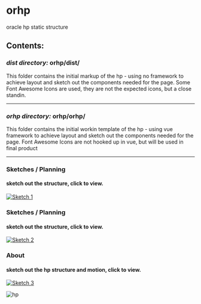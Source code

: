 # orhp
oracle hp static structure

## Contents:

### *dist directory:* orhp/dist/
This folder contains the initial markup of the hp - using no framework to achieve layout and sketch out the components needed for the page.
Some Font Awesome Icons are used, they are not the expected icons, but a close standin.

***

### *orhp directory:* orhp/orhp/
This folder contains the initial workin template of the hp - using vue framework to achieve layout and sketch out the components needed for the page.
Font Awesome Icons are not hooked up in vue, but will be used in final product

***
### Sketches / Planning  
#### sketch out the structure, click to view.
[![Sketch 1](http://img.youtube.com/vi/ZyMmU1uvoO0/0.jpg)](https://www.youtube.com/watch?v=ZyMmU1uvoO0 "sketch")

### Sketches / Planning  
#### sketch out the structure, click to view.
[![Sketch 2](http://img.youtube.com/vi/hiaLVfPkysQ/0.jpg)](https://www.youtube.com/watch?v=hiaLVfPkysQ "sketch2")

### About
#### sketch out the hp structure and motion, click to view.
[![Sketch 3](http://img.youtube.com/vi/M8F3h1mxxOc/0.jpg)](https://www.youtube.com/watch?v=M8F3h1mxxOc "sketch2")

![hp](http://www.feliciachamberlain.com/oracle-hp/images/orhp-fc.png)
